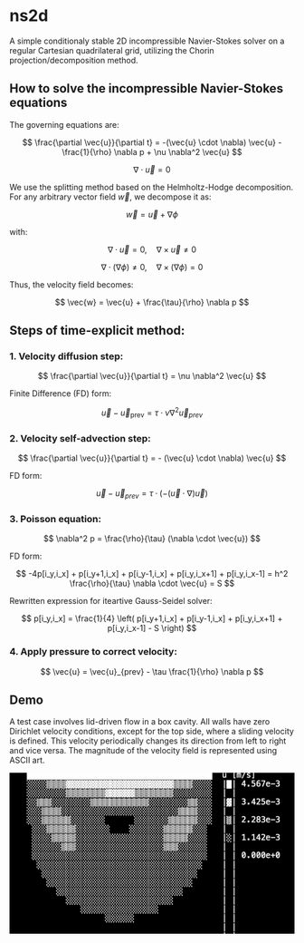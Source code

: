 # ns2d
A simple conditionaly stable 2D incompressible Navier-Stokes solver on a regular Cartesian quadrilateral grid, utilizing the Chorin projection/decomposition method.

## How to solve the incompressible Navier-Stokes equations

The governing equations are:

$$
\frac{\partial \vec{u}}{\partial t} = -(\vec{u} \cdot \nabla) \vec{u} - \frac{1}{\rho} \nabla p + \nu \nabla^2 \vec{u}
$$

$$
\nabla \cdot \vec{u} = 0
$$

We use the splitting method based on the Helmholtz-Hodge decomposition. For any arbitrary vector field $\vec{w}$, we decompose it as:

$$
\vec{w} = \vec{u} + \nabla \phi
$$

with:

$$
\nabla \cdot \vec{u} = 0, \quad \nabla \times \vec{u} \neq 0
$$

$$
\nabla \cdot (\nabla \phi) \neq 0, \quad \nabla \times (\nabla \phi) = 0
$$

Thus, the velocity field becomes:

$$
\vec{w} = \vec{u} + \frac{\tau}{\rho} \nabla p
$$

## Steps of time-explicit method:

### 1. Velocity diffusion step: 

$$
\frac{\partial \vec{u}}{\partial t} = \nu \nabla^2 \vec{u}
$$

Finite Difference (FD) form: 

$$
\vec{u} - \vec{u}_{\text{prev}} = \tau \cdot \nu \nabla^2 \vec{u}_{prev}
$$

### 2. Velocity self-advection step: 

$$
\frac{\partial \vec{u}}{\partial t} = - (\vec{u} \cdot \nabla) \vec{u}
$$

FD form: 

$$
\vec{u} - \vec{u}_{prev} = \tau \cdot \left( - (\vec{u} \cdot \nabla) \vec{u} \right)
$$

### 3. Poisson equation: 

$$
\nabla^2 p = \frac{\rho}{\tau} (\nabla \cdot \vec{u})
$$

FD form:

$$
-4p[i_y,i_x] + p[i_y+1,i_x] + p[i_y-1,i_x] + p[i_y,i_x+1] + p[i_y,i_x-1] = h^2 \frac{\rho}{\tau} \nabla \cdot \vec{u} = S
$$

Rewritten expression for iteartive Gauss-Seidel solver:

$$
p[i_y,i_x] = \frac{1}{4} \left( p[i_y+1,i_x] + p[i_y-1,i_x] + p[i_y,i_x+1] + p[i_y,i_x-1] - S \right)
$$

### 4. Apply pressure to correct velocity: 

$$
\vec{u} = \vec{u}_{prev} - \tau \frac{1}{\rho} \nabla p
$$

## Demo

A test case involves lid-driven flow in a box cavity. All walls have zero Dirichlet velocity conditions, except for the top side, where a sliding velocity is defined. This velocity periodically changes its direction from left to right and vice versa. The magnitude of the velocity field is represented using ASCII art.

![Demo](./assets/demo_ns_anim.gif)
